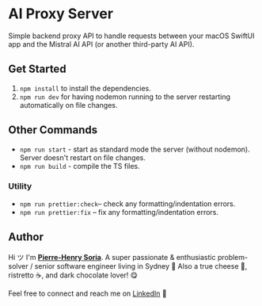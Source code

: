 # AI Proxy Server

Simple backend proxy API to handle requests between your macOS SwiftUI app and the Mistral AI API (or another third-party AI API).

## Get Started

1. `npm install` to install the dependencies.
2. `npm run dev` for having nodemon running to the server restarting automatically on file changes.

## Other Commands

- `npm run start` - start as standard mode the server (without nodemon). Server doesn't restart on file changes.
- `npm run build` - compile the TS files.

### Utility

- `npm run prettier:check`– check any formatting/indentation errors.
- `npm run prettier:fix` – fix any formatting/indentation errors.

## Author

Hi ツ I'm **[Pierre-Henry Soria](https://pierrehenry.be)**. A super passionate & enthusiastic problem-solver / senior software engineer living in Sydney 🦘 Also a true cheese 🧀, ristretto ☕️, and dark chocolate lover! 😋

Feel free to connect and reach me on [LinkedIn](https://www.linkedin.com/in/ph7enry/) 🚀
